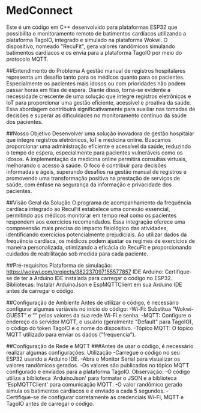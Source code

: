 # MedConnect
Este é um código em C++ desenvolvido para plataformas ESP32 que possibilita o monitoramento remoto de batimentos cardíacos utilizando a plataforma TagoIO, integrado e simulado na plataforma Wokwi. O dispositivo, nomeado "RecuFit", gera valores randômicos simulando batimentos cardíacos e os envia para a plataforma TagoIO por meio do protocolo MQTT.

##Entendimento do Problema
 A gestão manual de registros hospitalares representa um desafio tanto para os médicos quanto para os pacientes. Especialmente os pacientes mais idosos ou com prioridades não podem passar horas em filas de espera. Diante disso, torna-se evidente a necessidade crescente de uma solução que integre registros eletrônicos e IoT para proporcionar uma gestão eficiente, acessível e proativa da saúde. Essa abordagem contribuirá significativamente para auxiliar nas tomadas de decisões e superar as dificuldades no monitoramento contínuo da saúde dos pacientes. 

##Nosso Objetivo
Desenvolver uma solução inovadora de gestão hospitalar que integre registros eletrônicos, IoT e medicina online. Buscamos proporcionar uma administração eficiente e acessível da saúde, reduzindo o tempo de espera, especialmente para pacientes vulneráveis como os idosos. A implementação da medicina online permitirá consultas virtuais, melhorando o acesso à saúde. O foco é contribuir para decisões informadas e ágeis, superando desafios na gestão manual de registros e promovendo uma transformação positiva na prestação de serviços de saúde, com ênfase na segurança da informação e privacidade dos pacientes. 

##Visão Geral da Solução
O programa de acompanhamento da frequência cardíaca integrado ao RecuFit estabelece uma conexão essencial, permitindo aos médicos monitorar em tempo real como os pacientes respondem aos exercícios recomendados. Essa integração oferece uma compreensão mais precisa do impacto fisiológico das atividades, identificando exercícios potencialmente prejudiciais. Ao utilizar dados da frequência cardíaca, os médicos podem ajustar os regimes de exercícios de maneira personalizada, otimizando a eficácia do RecuFit e proporcionando cuidados de reabilitação sob medida para cada paciente.

##Pré-requisitos
Plataforma de simulação: https://wokwi.com/projects/382237097155577857
IDE Arduino: Certifique-se de ter a Arduino IDE instalada para carregar o código no ESP32.
Bibliotecas: Instalar ArduinoJson e EspMQTTClient em sua Arduino IDE antes de carregar o código.

##Configuração de Ambiente
Antes de utilizar o código, é necessário configurar algumas variáveis no início do código:
-Wi-Fi: Substitua "Wokwi-GUEST" e "" pelos valores da sua rede Wi-Fi e senha. -MQTT: Configure o endereço do servidor MQTT, o usuário (geralmente "Default" para TagoIO), o código do token TagoIO e o nome do dispositivo. -Tópico MQTT: O tópico MQTT utilizado para enviar os dados ("frequencia").

##Configuração de Rede e MQTT
###Antes de usar o código, é necessário realizar algumas configurações:
Utilização
-Carregue o código no seu ESP32 usando a Arduino IDE. -Abra o Monitor Serial para visualizar os valores randômicos gerados. -Os valores são publicados no tópico MQTT configurado e enviados para a plataforma TagoIO.
Observação:
-O código utiliza a biblioteca 'ArduinoJson' para formatar o JSON e a biblioteca 'EspMQTTClient' para comunicação MQTT. -O valor randômico gerado simula os batimentos cardíacos e é enviado a cada 5 segundos. -Certifique-se de configurar corretamente as credenciais Wi-Fi, MQTT e TagoIO antes de carregar o código.

